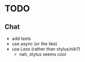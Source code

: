 # TODO

## Chat
- add tests
- use async (or the like)
- use Less (rather than stylus/nib?)
  - nah, stylus seems cool

